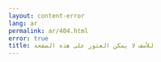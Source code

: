 ```yaml
---
layout: content-error
lang: ar
permalink: ar/404.html
error: true
title: للأسف لا يمكن العثور على هذه الصفحة
---
```

